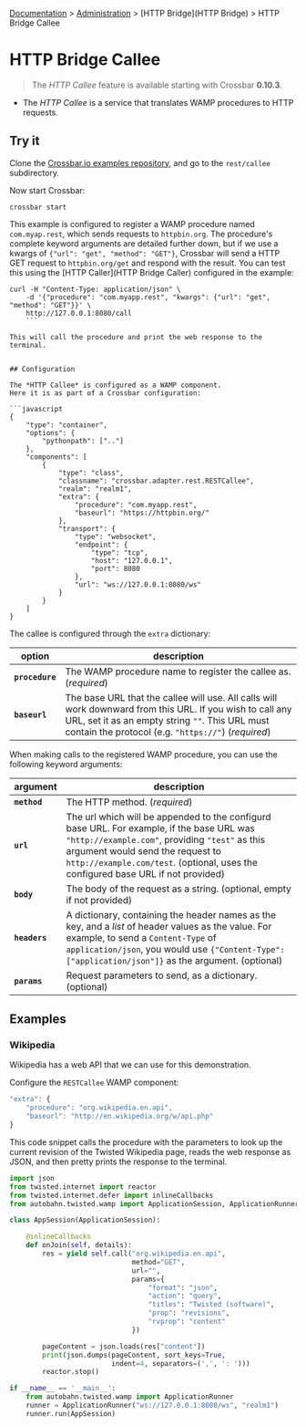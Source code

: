[Documentation](.) > [Administration](Administration) > [HTTP Bridge](HTTP Bridge) > HTTP Bridge Callee

# HTTP Bridge Callee

> The *HTTP Callee* feature is available starting with Crossbar **0.10.3**.

* The *HTTP Callee* is a service that translates WAMP procedures to HTTP requests.


## Try it

Clone the [Crossbar.io examples repository](https://github.com/crossbario/crossbarexamples), and go to the `rest/callee` subdirectory.

Now start Crossbar:

```console
crossbar start
```

This example is configured to register a WAMP procedure named `com.myap.rest`, which sends requests to `httpbin.org`.
The procedure's complete keyword arguments are detailed further down, but if we use a kwargs of `{"url": "get", "method": "GET"}`, Crossbar will send a HTTP GET request to `httpbin.org/get` and respond with the result.
You can test this using the [HTTP Caller](HTTP Bridge Caller) configured in the example:

```shell
curl -H "Content-Type: application/json" \
	-d '{"procedure": "com.myapp.rest", "kwargs": {"url": "get", "method": "GET"}}' \
	http://127.0.0.1:8080/call
    ```

This will call the procedure and print the web response to the terminal.


## Configuration

The *HTTP Callee* is configured as a WAMP component.
Here it is as part of a Crossbar configuration:

```javascript
{
    "type": "container",
    "options": {
        "pythonpath": [".."]
    },
    "components": [
        {
            "type": "class",
            "classname": "crossbar.adapter.rest.RESTCallee",
            "realm": "realm1",
            "extra": {
                "procedure": "com.myapp.rest",
                "baseurl": "https://httpbin.org/"
            },
            "transport": {
                "type": "websocket",
                "endpoint": {
                    "type": "tcp",
                    "host": "127.0.0.1",
                    "port": 8080
                },
                "url": "ws://127.0.0.1:8080/ws"
            }
        }
    ]
}
```

The callee is configured through the `extra` dictionary:

option | description
---|---
**`procedure`** | The WAMP procedure name to register the callee as. (*required*)
**`baseurl`** | The base URL that the callee will use. All calls will work downward from this URL. If you wish to call any URL, set it as an empty string `""`. This URL must contain the protocol (e.g. `"https://"`) (*required*)

When making calls to the registered WAMP procedure, you can use the following keyword arguments:

argument | description
---|---
**`method`** | The HTTP method. (*required*)
**`url`** | The url which will be appended to the configurd base URL. For example, if the base URL was `"http://example.com"`, providing `"test"` as this argument would send the request to `http://example.com/test`. (optional, uses the configured base URL if not provided)
**`body`** | The body of the request as a string. (optional, empty if not provided)
**`headers`** | A dictionary, containing the header names as the key, and a *list* of header values as the value. For example, to send a `Content-Type` of `application/json`, you would use `{"Content-Type": ["application/json"]}` as the argument. (optional)
**`params`** | Request parameters to send, as a dictionary. (optional)


## Examples

### Wikipedia

Wikipedia has a web API that we can use for this demonstration.

Configure the `RESTCallee` WAMP component:

```javascript
"extra": {
    "procedure": "org.wikipedia.en.api",
    "baseurl": "http://en.wikipedia.org/w/api.php"
}
````

This code snippet calls the procedure with the parameters to look up the current revision of the Twisted Wikipedia page, reads the web response as JSON, and then pretty prints the response to the terminal.

```python
import json
from twisted.internet import reactor
from twisted.internet.defer import inlineCallbacks
from autobahn.twisted.wamp import ApplicationSession, ApplicationRunner

class AppSession(ApplicationSession):

    @inlineCallbacks
    def onJoin(self, details):
        res = yield self.call("org.wikipedia.en.api",
                              method="GET",
                              url="",
                              params={
                                  "format": "json",
                                  "action": "query",
                                  "titles": "Twisted (software)",
                                  "prop": "revisions",
                                  "rvprop": "content"
                              })

        pageContent = json.loads(res["content"])
        print(json.dumps(pageContent, sort_keys=True,
                         indent=4, separators=(',', ': ')))
        reactor.stop()

if __name__ == '__main__':
    from autobahn.twisted.wamp import ApplicationRunner
    runner = ApplicationRunner("ws://127.0.0.1:8080/ws", "realm1")
    runner.run(AppSession)
```
